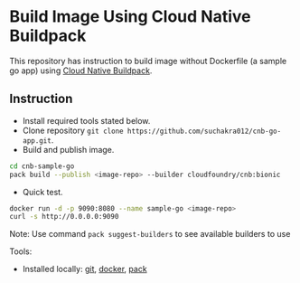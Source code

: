 **Build Image Using Cloud Native Buildpack**
=====================
This repository has instruction to build image without Dockerfile (a sample go app) using [Cloud Native Buildpack](https://buildpacks.io/).

Instruction
-------------------------------------------

* Install required tools stated below.
* Clone repository `git clone https://github.com/suchakra012/cnb-go-app.git`.
* Build and publish image.
```sh
cd cnb-sample-go
pack build --publish <image-repo> --builder cloudfoundry/cnb:bionic
```
* Quick test.
```sh
docker run -d -p 9090:8080 --name sample-go <image-repo>
curl -s http://0.0.0.0:9090
```

Note: Use command `pack suggest-builders` to see available builders to use

Tools:
* Installed locally:
[git](https://www.atlassian.com/git/tutorials/install-git), [docker](https://hub.docker.com/search?type=edition&offering=community), [pack](https://buildpacks.io/docs/install-pack/)

